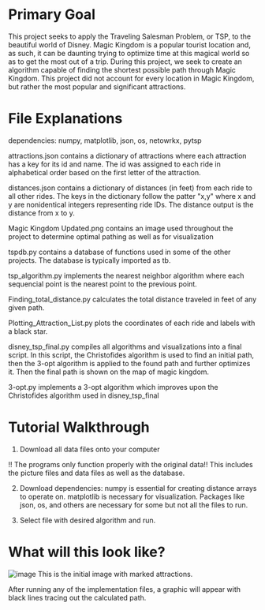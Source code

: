 # Primary Goal

This project seeks to apply the Traveling Salesman Problem, or TSP, to the beautiful world of Disney. Magic Kingdom is a popular tourist location and, as such, it can be daunting trying to optimize time at this magical world so as to get the most out of a trip. During this project, we seek to create an algorithm capable of finding the shortest possible path through Magic Kingdom. This project did not account for every location in Magic Kingdom, but rather the most popular and significant attractions. 

# File Explanations


 dependencies: numpy, matplotlib, json, os, netowrkx, pytsp
 
 attractions.json contains a dictionary of attractions where each attraction has a key for its id and name. The id was assigned to each ride in alphabetical order based on the first letter of the attraction.
 
 distances.json contains a dictionary of distances (in feet) from each ride to all other rides. The keys in the dictionary follow the patter "x,y" where x and y are nonidentical integers representing ride IDs. The distance output is the distance from x to y.

 Magic Kingdom Updated.png contains an image used throughout the project to determine optimal pathing as well as for visualization
 
 tspdb.py contains a database of functions used in some of the other projects. The database is typically imported as tb.

 tsp_algorithm.py implements the nearest neighbor algorithm where each sequencial point is the nearest point to the previous point.
 
 Finding_total_distance.py calculates the total distance traveled in feet of any given path.
 
 Plotting_Attraction_List.py plots the coordinates of each ride and labels with a black star.
 
 disney_tsp_final.py compiles all algorithms and visualizations into a final script. In this script, the Christofides algorithm is used to find an initial path, then the 3-opt algorithm is applied to the found path and further optimizes it. Then the final path is shown on the map of magic kingdom.
 
 3-opt.py implements a 3-opt algorithm which improves upon the Christofides algorithm used in disney_tsp_final

# Tutorial Walkthrough

1. Download all data files onto your computer

  !! The programs only function properly with the original data!! This includes the picture files and data files as well as the database.
  
2. Download dependencies:
  numpy is essential for creating distance arrays to operate on.
  matplotlib is necessary for visualization.
  Packages like json, os, and others are necessary for some but not all the files to run.
  
3. Select file with desired algorithm and run. 

   
# What will this look like?
![image](https://user-images.githubusercontent.com/123010106/236727841-ac6dccfb-47cc-4baa-80d0-4f62f879c357.png)
This is the initial image with marked attractions.

After running any of the implementation files, a graphic will appear with black lines tracing out the calculated path.
